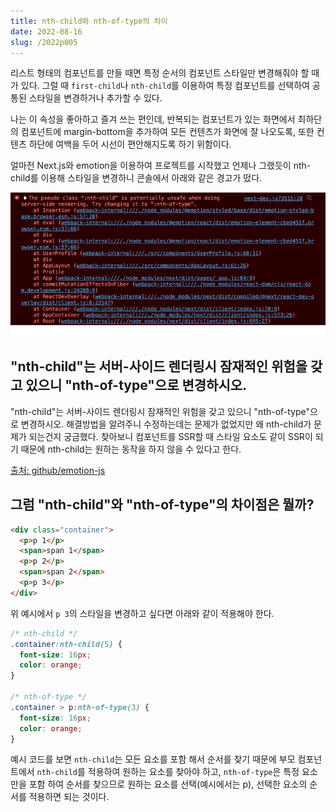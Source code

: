 ```yaml
---
title: nth-child와 nth-of-type의 차이
date: 2022-08-16
slug: /2022p005
---
```


리스트 형태의 컴포넌트를 만들 때면 특정 순서의 컴포넌트 스타일만 변경해줘야 할 때가 있다. 그럴 때 `first-child`나 `nth-child`를 이용하여 특정 컴포넌트를 선택하여 공통된 스타일을 변경하거나 추가할 수 있다.

나는 이 속성을 좋아하고 즐겨 쓰는 편인데, 반복되는 컴포넌트가 있는 화면에서 최하단의 컴포넌트에 margin-bottom을 추가하여 모든 컨텐츠가 화면에 잘 나오도록, 또한 컨텐츠 하단에 여백을 두어 시선이 편안해지도록 하기 위함이다.

얼마전 Next.js와 emotion을 이용하여 프로젝트를 시작했고 언제나 그랬듯이 nth-child를 이용해 스타일을 변경하니 콘솔에서 아래와 같은 경고가 떴다.

![error image](images/nth-type-error.png)

## "nth-child"는 서버-사이드 렌더링시 잠재적인 위험을 갖고 있으니 "nth-of-type"으로 변경하시오.

"nth-child"는 서버-사이드 렌더링시 잠재적인 위험을 갖고 있으니 "nth-of-type"으로 변경하시오.
해결방법을 알려주니 수정하는데는 문제가 없었지만 왜 nth-child가 문제가 되는건지 궁금했다. 찾아보니 컴포넌트를 SSR할 때 스타일 요소도 같이 SSR이 되기 때문에 nth-child는 원하는 동작을 하지 않을 수 있다고 한다.

[출처: github/emotion-js](https://github.com/emotion-js/emotion/issues/1178)

## 그럼 "nth-child"와 "nth-of-type"의 차이점은 뭘까?

```html
<div class="container">
  <p>p 1</p>
  <span>span 1</span>
  <p>p 2</p>
  <span>span 2</span>
  <p>p 3</p>
</div>
```

위 예시에서 `p 3`의 스타일을 변경하고 싶다면 아래와 같이 적용해야 한다.

```css
/* nth-child */
.container:nth-child(5) {
  font-size: 16px;
  color: orange;
}

/* nth-of-type */
.container > p:nth-of-type(3) {
  font-size: 16px;
  color: orange;
}
```

예시 코드를 보면 `nth-child`는 모든 요소를 포함 해서 순서를 찾기 때문에 부모 컴포넌트에서 `nth-child`를 적용하여 원하는 요소를 찾아야 하고, `nth-of-type`은 특정 요소만을 포함 하여 순서를 찾으므로 원하는 요소를 선택(예시에서는 p), 선택한 요소의 순서를 적용하면 되는 것이다.
